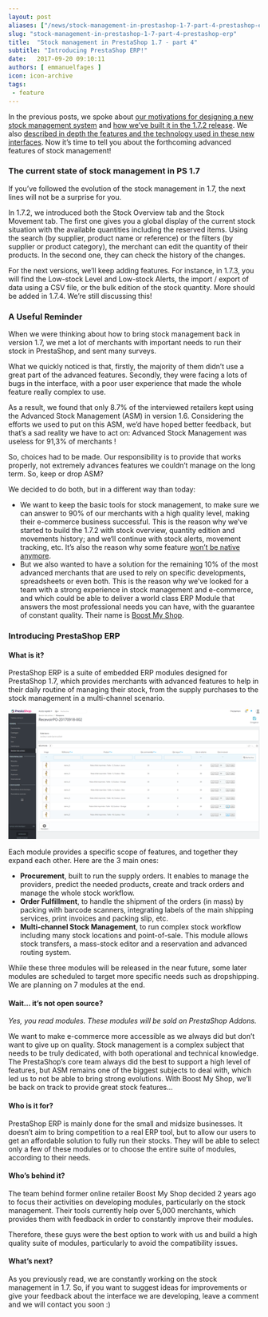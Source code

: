 ```yaml
---
layout: post
aliases: ["/news/stock-management-in-prestashop-1-7-part-4-prestashop-erp"]
slug: "stock-management-in-prestashop-1-7-part-4-prestashop-erp"
title:  "Stock management in PrestaShop 1.7 - part 4"
subtitle: "Introducing PrestaShop ERP!"
date:   2017-09-20 09:10:11
authors: [ emmanuelfages ]
icon: icon-archive
tags:
 - feature
---
```


In the previous posts, we spoke about [our motivations for designing a new stock management system](http://build.prestashop.com/news/stock-management-in-prestashop-1-7/) and [how we’ve built it in the 1.7.2 release](http://build.prestashop.com/news/stock-management-in-prestashop-1-7-part-2/). We also [described in depth the features and the technology used in these new interfaces](http://build.prestashop.com/news/stock-management-in-prestashop-1-7-part-3/). Now it’s time to tell you about the forthcoming advanced features of stock management!


### The current state of stock management in PS 1.7

If you’ve followed the evolution of the stock management in 1.7, the next lines will not be a surprise for you. 

In 1.7.2, we introduced both the Stock Overview tab and the Stock Movement tab. 
The first one gives you a global display of the current stock situation with the available quantities including the reserved items. Using the search (by supplier, product name or reference) or the filters (by supplier or product category), the merchant can edit the quantity of their products.
In the second one, they can check the history of the changes.

For the next versions, we’ll keep adding features. For instance, in 1.7.3, you will find the Low-stock Level and Low-stock Alerts, the import / export of data using a CSV file, or the bulk edition of the stock quantity. More should be added in 1.7.4. We’re still discussing this!


### A Useful Reminder

When we were thinking about how to bring stock management back in version 1.7, we met a lot of merchants with important needs to run their stock in PrestaShop, and sent many surveys. 

What we quickly noticed is that, firstly, the majority of them didn’t use a great part of the advanced features. Secondly, they were facing a lots of bugs in the interface, with a poor user experience that made the whole feature really complex to use. 

As a result, we found that only 8.7% of the interviewed retailers kept using the Advanced Stock Management (ASM) in version 1.6. Considering the efforts we used to put on this ASM, we’d have hoped better feedback, but that’s a sad reality we have to act on: Advanced Stock Management was useless for 91,3% of merchants !

So, choices had to be made. Our responsibility is to provide that works properly, not extremely advances features we couldn’t manage on the long term. So, keep or drop ASM? 

We decided to do both, but in a different way than today:

* We want to keep the basic tools for stock management, to make sure we can answer to 90% of our merchants with a high quality level, making their e-commerce business successful. This is the reason why we’ve started to build the 1.7.2 with stock overview, quantity edition and movements history; and we‘ll continue with stock alerts, movement tracking, etc. It’s also the reason why some feature [won’t be native anymore](http://build.prestashop.com/news/stock-management-in-prestashop-1-7/).
* But we also wanted to have a solution for the remaining 10% of the most advanced merchants that are used to rely on specific developments, spreadsheets or even both. This is the reason why we’ve looked for a team with a strong experience in stock management and e-commerce, and which could be able to deliver a world class ERP Module that answers the most professional needs you can have, with the guarantee of constant quality. Their name is [Boost My Shop](https://www.boostmyshop.fr/). 


### Introducing PrestaShop ERP

#### What is it?

PrestaShop ERP is a suite of embedded ERP modules designed for PrestaShop 1.7, which provides merchants with advanced features to help in their daily routine of managing their stock, from the supply purchases to the stock management in a multi-channel scenario. 

![Stock](/assets/images/2017/09/stockmanagement4-erp.png)

Each module provides a specific scope of features, and together they expand each other. Here are the 3 main ones: 

* **Procurement**, built to run the supply orders. It enables to manage the providers, predict the needed products, create and track orders and manage the whole stock workflow. 
* **Order Fulfillment**, to handle the shipment of the orders (in mass) by packing with barcode scanners, integrating labels of the main shipping services, print invoices and packing slip, etc.  
* **Multi-channel Stock Management**, to run complex stock workflow including many stock locations and point-of-sale. This module allows stock transfers, a mass-stock editor and a reservation and advanced routing system. 

While these three modules will be released in the near future, some later modules are scheduled to target more specific needs such as dropshipping. We are planning on 7 modules at the end.


#### Wait… it’s not open source?

_Yes, you read modules. These modules will be sold on PrestaShop Addons._

We want to make e-commerce more accessible as we always did but don’t want to give up on quality. Stock management is a complex subject that needs to be truly dedicated, with both operational and technical knowledge. The PrestaShop’s core team always did the best to support a high level of features, but ASM remains one of the biggest subjects to deal with, which led us to not be able to bring strong evolutions. With Boost My Shop, we’ll be back on track to provide great stock features...  


#### Who is it for?

PrestaShop ERP is mainly done for the small and midsize businesses. It doesn’t aim to bring competition to a real ERP tool, but to allow our users to get an affordable solution to fully run their stocks. They will be able to select only a few of these modules or to choose the entire suite of modules, according to their needs. 

#### Who’s behind it?

The team behind former online retailer Boost My Shop decided  2 years ago to focus their activities on developing modules, particularly on the stock management. Their tools currently help over 5,000 merchants, which provides them with feedback in order to constantly improve their modules. 

Therefore, these guys were the best option to work with us and build a high quality suite of modules, particularly to avoid the compatibility issues. 

#### What’s next? 

As you previously read, we are constantly working on the stock management in 1.7. So, if you want to suggest ideas for improvements or give your feedback about the interface we are developing, leave a comment and we will contact you soon :)
